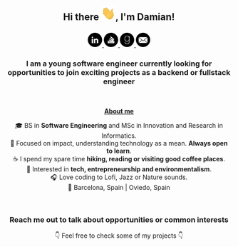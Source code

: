 <html>
   <body>
      <h2 align="center">Hi there <img src="media/gifs/wave.gif" width="32" height="32"/>, I'm Damian!</h2>
      <h3 align="center">
         <a href="https://www.linkedin.com/in/damianrubio">
         <img src="media/icons/linkedin_icon.svg" width="32" height="32"/>
         </a>
         <a href="https://stackoverflow.com/users/8214868/drubio?tab=profile">
         <img src="media/icons/stackoverflow_icon.svg" width="32" height="32"/>
         </a>
         <a href="https://www.goodreads.com/dami_rubio">
         <img src="media/icons/goodreads_icon.svg" width="32" height="32"/>
         </a>
         <a href="mailto:drubiocuervo@gmail.com">
         <img src="media/icons/mail_icon.svg" width="32" height="32"/>
         </a>
      </h3>
      <h3 align="center">I am a young software engineer currently looking for opportunities to join exciting projects as a backend or fullstack engineer</h3>
      <br>
      <p align="center"><b><u>About me</u></b></p>
      <p align="center">
         🎓 BS in <b>Software Engineering</b> and MSc in Innovation and Research in Informatics.
         <br>
         🎯 Focused on impact, understanding technology as a mean. <b>Always open to learn</b>.
         <br>
         ☕ I spend my spare time <b>hiking, reading or visiting good coffee places</b>.
         <br>
         🌱 Interested in <b>tech, entrepreneurship and environmentalism</b>.
         <br>
         🎧 Love coding to Lofi, Jazz or Nature sounds.
         <br>
         📌 Barcelona, Spain | Oviedo, Spain
      </p>
      <br>
      <h3 align="center">Reach me out to talk about opportunities or common interests </h2>
      <p align="center">
        👇 Feel free to check some of my projects 👇
      </p>
   </body>
</html>

